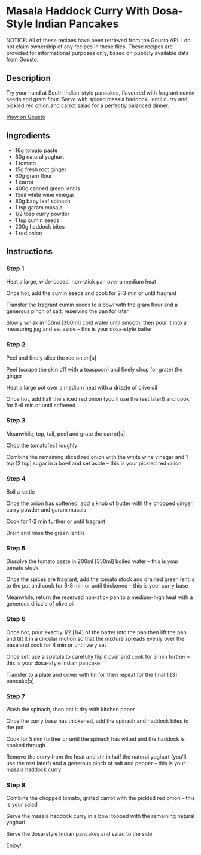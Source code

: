 # Masala Haddock Curry With Dosa-Style Indian Pancakes

NOTICE: All of these recipes have been retrieved from the Gousto API. I do not claim ownership of any recipes in these files. These recipes are provided for informational purposes only, based on publicly available data from Gousto.

## Description

Try your hand at South Indian-style pancakes, flavoured with fragrant cumin seeds and gram flour. Serve with spiced masala haddock, lentil curry and pickled red onion and carrot salad for a perfectly balanced dinner. 

[View on Gousto](https://www.gousto.co.uk/recipes/cookbook/masala-haddock-curry-with-dosa-style-indian-pancakes)

## Ingredients

- 16g tomato paste
- 80g natural yoghurt
- 1 tomato
- 15g fresh root ginger
- 60g gram flour
- 1 carrot
- 400g canned green lentils
- 15ml white wine vinegar
- 80g baby leaf spinach
- 1 tsp garam masala
- 1/2 tbsp curry powder
- 1 tsp cumin seeds
- 200g haddock bites
- 1 red onion

## Instructions


### Step 1

Heat a large, wide-based, non-stick pan over a medium heat

Once hot, add the cumin seeds and cook for 2-3 min or until fragrant

Transfer the fragrant cumin seeds to a bowl with the gram flour and a generous pinch of salt, reserving the pan for later

Slowly whisk in 150ml <span class="text-danger">[300ml] </span>cold water until smooth, then pour it into a measuring jug and set aside – this is your dosa-style batter


### Step 2

Peel and finely slice the red onion<span class="text-danger">[s]</span>

Peel (scrape the skin off with a teaspoon) and finely chop (or grate) the ginger

Heat a large pot over a medium heat with a drizzle of olive oil

Once hot, add half the sliced red onion (you'll use the rest later!) and cook for 5-6 min or until softened


### Step 3

Meanwhile, top, tail, peel and grate the carrot<span class="text-danger">[s]</span>

Chop the tomato<span class="text-danger">[es]</span> roughly

Combine the remaining sliced red onion with the white wine vinegar and 1 tsp <span class="text-danger">[2 tsp]</span> sugar in a bowl and set aside – this is your pickled red onion


### Step 4

Boil a kettle

Once the onion has softened, add a knob of butter with the chopped ginger, curry powder and garam masala

Cook for 1-2 min further or until fragrant

Drain and rinse the green lentils


### Step 5

Dissolve the tomato paste in 200ml <span class="text-danger">[350ml]</span> boiled water – this is your tomato stock

Once the spices are fragrant, add the tomato stock and drained green lentils to the pot and cook for 6-8 min or until thickened – this is your curry base

Meanwhile, return the reserved non-stick pan to a medium-high heat with a generous drizzle of olive oil


### Step 6

Once hot, pour exactly 1/2 <span class="text-danger">[1/4] </span>of the batter into the pan then lift the pan and tilt it in a circular motion so that the mixture spreads evenly over the base and cook for 4 min or until very set

Once set, use a spatula to carefully flip it over and cook for 3 min further – this is your dosa-style Indian pancake

Transfer to a plate and cover with tin foil then repeat for the final 1 <span class="text-danger">[3] </span>pancake<span class="text-danger">[s]</span>


### Step 7

Wash the spinach, then pat it dry with kitchen paper

Once the curry base has thickened, add the spinach and haddock bites to the pot

Cook for 5 min further or until the spinach has wilted and the haddock is cooked through

Remove the curry from the heat and stir in half the natural yoghurt (you'll use the rest later!) and a generous pinch of salt and pepper – this is your masala haddock curry

### Step 8

Combine the chopped tomato, grated carrot with the pickled red onion – this is your salad

Serve the masala haddock curry in a bowl topped with the remaining natural yoghurt

Serve the dosa-style Indian pancakes and salad to the side

Enjoy!


